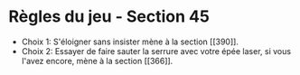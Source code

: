 # Règles du jeu - Section 45

- Choix 1: S'éloigner sans insister mène à la section [[390]].
- Choix 2: Essayer de faire sauter la serrure avec votre épée laser, si vous l'avez encore, mène à la section [[366]].